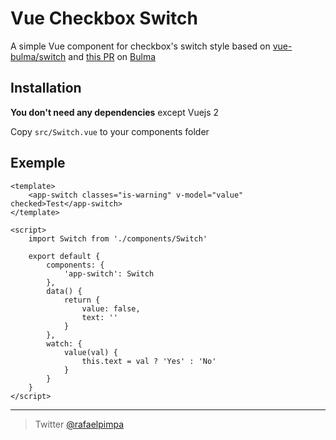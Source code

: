 # Vue Checkbox Switch

A simple Vue component for checkbox's switch style based on [vue-bulma/switch](https://github.com/vue-bulma/switch) and [this PR](https://github.com/jgthms/bulma/pull/544) on [Bulma](https://github.com/jgthms/bulma)

## Installation

**You don't need any dependencies** except Vuejs 2

Copy ``src/Switch.vue`` to your components folder

## Exemple

```vue
<template>
    <app-switch classes="is-warning" v-model="value" checked>Test</app-switch>
</template>

<script>
    import Switch from './components/Switch'

    export default {
        components: {
            'app-switch': Switch
        },
        data() {
            return {
                value: false,
                text: ''
            }
        },
        watch: {
            value(val) {
                this.text = val ? 'Yes' : 'No'
            }
        }
    }
</script>
```

---

> Twitter [@rafaelpimpa](https://twitter.com/rafaelpimpa)
